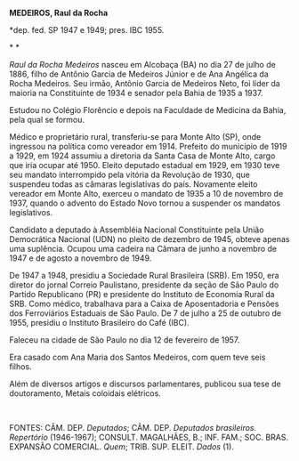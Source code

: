 **MEDEIROS, Raul da Rocha**

\*dep. fed. SP 1947 e 1949; pres. IBC 1955.

* *

*Raul da Rocha Medeiros* nasceu em Alcobaça (BA) no dia 27 de julho de
1886, filho de Antônio Garcia de Medeiros Júnior e de Ana Angélica da
Rocha Medeiros. Seu irmão, Antônio Garcia de Medeiros Neto, foi líder da
maioria na Constituinte de 1934 e senador pela Bahia de 1935 a 1937.

Estudou no Colégio Florêncio e depois na Faculdade de Medicina da Bahia,
pela qual se formou.

Médico e proprietário rural, transferiu-se para Monte Alto (SP), onde
ingressou na política como vereador em 1914. Prefeito do município de
1919 a 1929, em 1924 assumiu a diretoria da Santa Casa de Monte Alto,
cargo que iria ocupar até 1950. Eleito deputado estadual em 1929, em
1930 teve seu mandato interrompido pela vitória da Revolução de 1930,
que suspendeu todas as câmaras legislativas do país. Novamente eleito
vereador em Monte Alto, exerceu o mandato de 1935 a 10 de novembro de
1937, quando o advento do Estado Novo tornou a suspender os mandatos
legislativos.

Candidato a deputado à Assembléia Nacional Constituinte pela União
Democrática Nacional (UDN) no pleito de dezembro de 1945, obteve apenas
uma suplência. Ocupou uma cadeira na Câmara de junho a novembro de 1947
e de agosto a novembro de 1949.

De 1947 a 1948, presidiu a Sociedade Rural Brasileira (SRB). Em 1950,
era diretor do jornal Correio Paulistano, presidente da seção de São
Paulo do Partido Republicano (PR) e presidente do Instituto de Economia
Rural da SRB. Como médico, trabalhava para a Caixa de Aposentadoria e
Pensões dos Ferroviários Estaduais de São Paulo. De 7 de julho a 25 de
outubro de 1955, presidiu o Instituto Brasileiro do Café (IBC).

Faleceu na cidade de São Paulo no dia 12 de fevereiro de 1957.

Era casado com Ana Maria dos Santos Medeiros, com quem teve seis filhos.

Além de diversos artigos e discursos parlamentares, publicou sua tese de
doutoramento, Metais coloidais elétricos.

 

FONTES: CÂM. DEP. *Deputados*; CÂM. DEP. *Deputados brasileiros.
Repertório* (1946-1967); CONSULT. MAGALHÃES, B.; INF. FAM.; SOC. BRAS.
EXPANSÃO COMERCIAL. *Quem*; TRIB. SUP. ELEIT. *Dados* (1).

 
